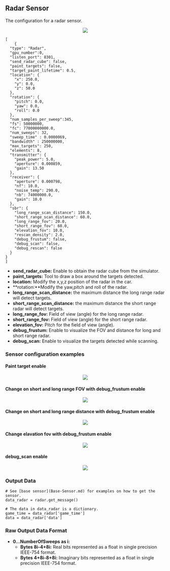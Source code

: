 ## Radar Sensor

The configuration for a radar sensor.

<p align="center">
<img src="https://github.com/monoDriveIO/Client/raw/master/WikiPhotos/radarsensor.PNG" />
</p>

```
[
    {
  "type": "Radar",
  "gpu_number":0,
  "listen_port": 8301,
  "send_radar_cube": false,
  "paint_targets": false,
  "target_paint_lifetime": 0.5,
  "location": {
    "x": 250.0,
    "y": 0.0,
    "z": 50.0
  },
  "rotation": {
    "pitch": 0.0,
    "yaw": 0.0,
    "roll": 0.0
  },
  "num_samples_per_sweep":345,
  "fs": 50000000,
  "fc": 77000000000.0,
  "num_sweeps": 32,
  "sweep_time" : 0.0000069,
  "bandwidth" : 250000000,
  "max_targets": 250,
  "elements": 8,
  "transmitter": {
    "peak_power": 5.0,
    "aperture": 0.000859,
    "gain": 13.50
  },
  "receiver": {
    "aperture": 0.000798,
    "nf": 10.0,
    "noise_temp": 290.0,
    "nb": 74000000.0,
    "gain": 10.0
  },
  "sbr": {
    "long_range_scan_distance": 150.0,
    "short_range_scan_distance": 60.0,
    "long_range_fov": 20.0,
    "short_range_fov": 60.0,
    "elevation_fov": 10.0,
    "rescan_density": 2.0,
    "debug_frustum": false,
    "debug_scan": false,
    "debug_rescan": false
  }
}
]
```

- **send_radar_cube:** Enable to obtain the radar cube from the simulator. 
- **paint_targets:** Tool to draw a box around the targets detected.
- **location:** Modify the x,y,z position of the radar in the car.
- **rotation:**Modify the yaw,pitch and roll of the radar.
- **long_range_scan_distance:** the maximum distance the long range radar will detect targets.
- **short_range_scan_distance:** the maximum distance the short range radar will detect targets.
- **long_range_fov:** Field of view (angle) for the long range radar.
- **short_range_fov:** Field of view (angle) for the short range radar.
- **elevation_fov:** Pitch for the field of view (angle).
- **debug_frustum:** Enable to visualize the FOV and distance for long and short range radar. 
- **debug_scan:** Enable to visualize the targets detected while scanning. 

### Sensor configuration examples

#### Paint target enable
<p align="center">
<img src="https://github.com/monoDriveIO/client/raw/sensor_update/WikiPhotos/LV_client/sensors/configuration/radar/radar_paint_target.jpg" />
</p>

#### Change on short and long range FOV with debug_frustum enable 
<p align="center">
<img src="https://github.com/monoDriveIO/client/raw/sensor_update/WikiPhotos/LV_client/sensors/configuration/radar/frustrum_fov.jpg" />
</p>

#### Change on short and long range distance with debug_frustum enable 
<p align="center">
<img src="https://github.com/monoDriveIO/client/raw/sensor_update/WikiPhotos/LV_client/sensors/configuration/radar/frustum_distance.jpg" />
</p>

#### Change elavation fov with debug_frustum enable 
<p align="center">
<img src="https://github.com/monoDriveIO/client/raw/sensor_update/WikiPhotos/LV_client/sensors/configuration/radar/elevation.jpg" />
</p>

#### debug_scan enable 
<p align="center">
<img src="https://github.com/monoDriveIO/client/raw/sensor_update/WikiPhotos/LV_client/sensors/configuration/radar/debug_scan.jpg" />
</p>


### Output Data

```
# See [base sensor](Base-Sensor.md) for examples on how to get the sensor.
data_radar = radar.get_message()

# The data in data_radar is a dictionary.
game_time = data_radar['game_time']
data = data_radar['data']
```

### Raw Output Data Format

- **0...NumberOfSweeps as i:**
  - **Bytes 8i-4+8i:** Real bits represented as a float in single precision IEEE-754 format.
  - **Bytes 4+8i-8+8i:** Imaginary bits represented as a float in single precision IEEE-754 format.
